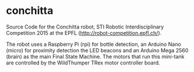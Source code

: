# conchitta
Source Code for the Conchitta robot, STI Robotic Interdisciplinary Competition 2015 at the EPFL (http://robot-competition.epfl.ch/).

The robot uses a Raspberry Pi (rpi) for bottle detection, an Arduino Nano (micro) for proximity detection the LED beacons and an Arduino Mega 2560 (brain) as the main Final State Machine. The motors that run this mini-tank are controlled by the WildThumper TRex motor controller board.
